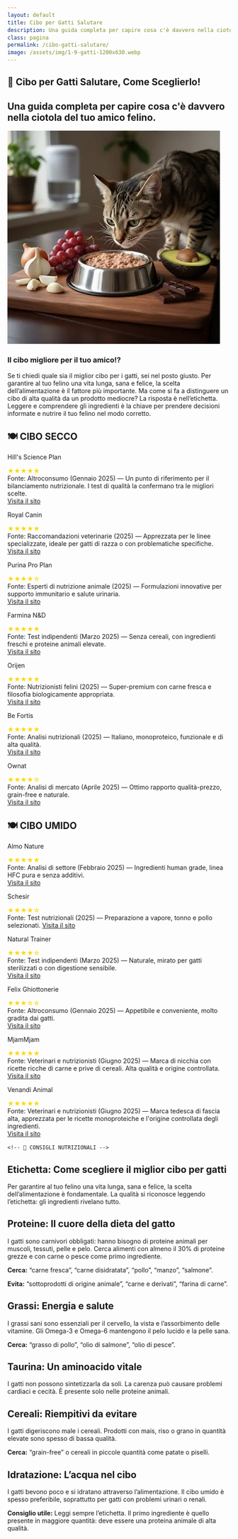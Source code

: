 ```yaml
---
layout: default
title: Cibo per Gatti Salutare
description: Una guida completa per capire cosa c'è davvero nella ciotola del tuo amico felino.
class: pagina
permalink: /cibo-gatti-salutare/
image: /assets/img/1-9-gatti-1200x630.webp
---
```


<main class="layout-wrapper">

<!-- 📝 INTRODUZIONE -->
<section class="intro">
  <h1 class="main-title-centered">🍴 Cibo per Gatti Salutare, Come Sceglierlo!</h1>
  <h2 class="small-title">
    Una guida completa per capire cosa c'è davvero nella ciotola del tuo amico felino.
  </h2>
</section>



<section class="square-grid">

  <div class="content-square">
    <img src="/assets/img/1-Cibo-Gatti-Il-Migliore-480.webp" alt="i gatto sono attratti da cibi tossici">
    <h3>Il cibo migliore per il tuo amico!?</h3>
    <div class="description">
      Se ti chiedi quale sia il miglior cibo per i gatti, sei nel posto giusto. Per garantire al tuo felino una vita lunga, sana e felice, la scelta dell’alimentazione è il fattore più importante. Ma come si fa a distinguere un cibo di alta qualità da un prodotto mediocre? La risposta è nell’etichetta. Leggere e comprendere gli ingredienti è la chiave per prendere decisioni informate e nutrire il tuo felino nel modo corretto.
    </div>
  </div>
</section>





<!-- 🍽️ CIBO SECCO -->


<section class="text-block">
  <h2 class="section-title-gradient">🍽️ CIBO SECCO</h2>
</section>

<section class="square-grid">

  <div class="content-square">
    <p>Hill's Science Plan</p>
    <div class="rating-stars"><span style="color: gold;">★★★★★</span></div>
    <div class="description">
      Fonte: Altroconsumo (Gennaio 2025) — Un punto di riferimento per il bilanciamento nutrizionale. I test di qualità la confermano tra le migliori scelte.
      <br><a class="brand-name" href="https://www.hillspet.it/" target="_blank" rel="noopener">Visita il sito</a>
    </div>
  </div>

  <div class="content-square">
    <p>Royal Canin</p>
    <div class="rating-stars"><span style="color: gold;">★★★★★</span></div>
    <div class="description">
      Fonte: Raccomandazioni veterinarie (2025) — Apprezzata per le linee specializzate, ideale per gatti di razza o con problematiche specifiche.
      <br><a class="brand-name" href="https://www.royalcanin.com/it" target="_blank" rel="noopener">Visita il sito</a>
    </div>
  </div>

  <div class="content-square">
    <p>Purina Pro Plan</p>
    <div class="rating-stars"><span style="color: gold;">★★★★☆</span></div>
    <div class="description">
      Fonte: Esperti di nutrizione animale (2025) — Formulazioni innovative per supporto immunitario e salute urinaria.
      <br><a class="brand-name" href="https://www.purina.it/" target="_blank" rel="noopener">Visita il sito</a>
    </div>
  </div>

  <div class="content-square">
    <p>Farmina N&D</p>
    <div class="rating-stars"><span style="color: gold;">★★★★★</span></div>
    <div class="description">
      Fonte: Test indipendenti (Marzo 2025) — Senza cereali, con ingredienti freschi e proteine animali elevate.
      <br><a class="brand-name" href="https://www.farmina.com/it/" target="_blank" rel="noopener">Visita il sito</a>
    </div>
  </div>

  <div class="content-square">
    <p>Orijen</p>
    <div class="rating-stars"><span style="color: gold;">★★★★★</span></div>
    <div class="description">
      Fonte: Nutrizionisti felini (2025) — Super-premium con carne fresca e filosofia biologicamente appropriata.
      <br><a class="brand-name" href="https://www.orijen.ca/" target="_blank" rel="noopener">Visita il sito</a>
    </div>
  </div>

  <div class="content-square">
    <p>Be Fortis</p>
    <div class="rating-stars"><span style="color: gold;">★★★★★</span></div>
    <div class="description">
      Fonte: Analisi nutrizionali (2025) — Italiano, monoproteico, funzionale e di alta qualità.
      <br><a class="brand-name" href="https://www.arcaplanet.it/s/?q=BeFortis+cat" target="_blank" rel="noopener">Visita il sito</a>
    </div>
  </div>

  <div class="content-square">
    <p>Ownat</p>
    <div class="rating-stars"><span style="color: gold;">★★★★☆</span></div>
    <div class="description">
      Fonte: Analisi di mercato (Aprile 2025) — Ottimo rapporto qualità-prezzo, grain-free e naturale.
      <br><a class="brand-name" href="https://www.ownat.com/it/" target="_blank" rel="noopener">Visita il sito</a>
    </div>
  </div>

</section>

<!-- 🍽️ CIBO UMIDO -->
<section class="text-block">
  <h2 class="section-title-gradient">🍽️ CIBO UMIDO</h2>
</section>

<section class="square-grid">

  <div class="content-square">
    <p>Almo Nature</p>
    <div class="rating-stars"><span style="color: gold;">★★★★★</span></div>
    <div class="description">
      Fonte: Analisi di settore (Febbraio 2025) — Ingredienti human grade, linea HFC pura e senza additivi.
      <br><a class="brand-name" href="https://www.almonature.com/" target="_blank" rel="noopener">Visita il sito</a>
    </div>
  </div>

  <div class="content-square">
    <p>Schesir</p>
    <div class="rating-stars"><span style="color: gold;">★★★★☆</span></div>
    <div class="description">
      Fonte: Test nutrizionali (2025) — Preparazione a vapore, tonno e pollo selezionati.
      <a class="brand-name" href="https://www.schesir.com/" target="_blank" rel="noopener">Visita il sito</a>
    </div>
  </div>

  <div class="content-square">
    <p>Natural Trainer</p>
    <div class="rating-stars"><span style="color: gold;">★★★★☆</span></div>
    <div class="description">
      Fonte: Test indipendenti (Marzo 2025) — Naturale, mirato per gatti sterilizzati o con digestione sensibile.
      <br><a class="brand-name" href="https://www.trainer.eu/" target="_blank" rel="noopener">Visita il sito</a>
    </div>
  </div>

  <div class="content-square">
    <p>Felix Ghiottonerie</p>
    <div class="rating-stars"><span style="color: gold;">★★★☆☆</span></div>
    <div class="description">
      Fonte: Altroconsumo (Gennaio 2025) — Appetibile e conveniente, molto gradita dai gatti.
      <br><a class="brand-name" href="https://www.purina.it/felix" target="_blank" rel="noopener">Visita il sito</a>
    </div>
  </div>

  <div class="content-square">
    <p>MjamMjam</p>
    <div class="rating-stars"><span style="color: gold;">★★★★★</span></div>
    <div class="description">
      Fonte: Veterinari e nutrizionisti (Giugno 2025) — Marca di nicchia con ricette ricche di carne e prive di cereali. Alta qualità e origine controllata.
      <br><a class="brand-name" href="https://www.mjammjam.de/" target="_blank" rel="noopener">Visita il sito</a>
    </div>
  </div>

  <div class="content-square">
  <p>Venandi Animal</p>
  <div class="rating-stars" aria-label="Valutazione: 5 su 5">
    <span style="color: gold;">★★★★★</span>
  </div>
  <div class="description">
    Fonte: Veterinari e nutrizionisti (Giugno 2025) — Marca tedesca di fascia alta, apprezzata per le ricette monoproteiche e l'origine controllata degli ingredienti.
    <br><a class="brand-name" href="https://www.venandi-animal.de/" target="_blank" rel="noopener">Visita il sito</a>
  </div>
</div>



    <!-- 📘 CONSIGLI NUTRIZIONALI -->
<section class="text-block">

  <h2><strong>Etichetta:</strong> Come scegliere il miglior cibo per gatti</h2>
  <p>Per garantire al tuo felino una vita lunga, sana e felice, la scelta dell’alimentazione è fondamentale. La qualità si riconosce leggendo l’etichetta: gli ingredienti rivelano tutto.</p>

  <h2><strong>Proteine:</strong> Il cuore della dieta del gatto</h2>
  <p>I gatti sono carnivori obbligati: hanno bisogno di proteine animali per muscoli, tessuti, pelle e pelo. Cerca alimenti con almeno il 30% di proteine grezze e con carne o pesce come primo ingrediente.</p>
  <p><strong>Cerca:</strong> “carne fresca”, “carne disidratata”, “pollo”, “manzo”, “salmone”.</p>
  <p><strong>Evita:</strong> “sottoprodotti di origine animale”, “carne e derivati”, “farina di carne”.</p>

  <h2><strong>Grassi:</strong> Energia e salute</h2>
  <p>I grassi sani sono essenziali per il cervello, la vista e l’assorbimento delle vitamine. Gli Omega-3 e Omega-6 mantengono il pelo lucido e la pelle sana.</p>
  <p><strong>Cerca:</strong> “grasso di pollo”, “olio di salmone”, “olio di pesce”.</p>

  <h2><strong>Taurina:</strong> Un aminoacido vitale</h2>
  <p>I gatti non possono sintetizzarla da soli. La carenza può causare problemi cardiaci e cecità. È presente solo nelle proteine animali.</p>

  <h2><strong>Cereali:</strong> Riempitivi da evitare</h2>
  <p>I gatti digeriscono male i cereali. Prodotti con mais, riso o grano in quantità elevate sono spesso di bassa qualità.</p>
  <p><strong>Cerca:</strong> “grain-free” o cereali in piccole quantità come patate o piselli.</p>

  <h2><strong>Idratazione:</strong> L’acqua nel cibo</h2>
  <p>I gatti bevono poco e si idratano attraverso l’alimentazione. Il cibo umido è spesso preferibile, soprattutto per gatti con problemi urinari o renali.</p>
  <p><strong>Consiglio utile:</strong> Leggi sempre l’etichetta. Il primo ingrediente è quello presente in maggiore quantità: deve essere una proteina animale di alta qualità.</p>

</section>
